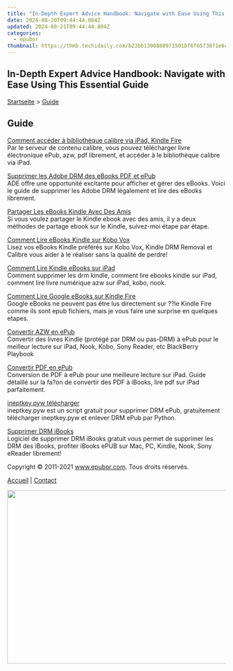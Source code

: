 ```yaml
---
title: "In-Depth Expert Advice Handbook: Navigate with Ease Using This Essential Guide"
date: 2024-08-20T09:44:44.804Z
updated: 2024-08-21T09:44:44.804Z
categories:
  - epubor
thumbnail: https://thmb.techidaily.com/b23bb1390888971501bf6f6573871e6ccaea8d6852036dd6da2c0d0c4b8e66aa.jpg
---
```


## In-Depth Expert Advice Handbook: Navigate with Ease Using This Essential Guide

[Startseite](http://www.epubor.com/fr/) \> [Guide](https://tools.techidaily.com/epubor/products/)

## Guide

[Comment accéder à bibliothèque calibre via iPad, Kindle Fire](https://tools.techidaily.com/epubor/products/)  
 Par le serveur de contenu calibre, vous pouvez télécharger livre électronique ePub, azw, pdf librement, et accéder à le bibliothèque calibre via iPad.

[Supprimer les Adobe DRM des eBooks PDF et ePub](https://tools.techidaily.com/epubor/products/)  
 ADE offre une opportunité excitante pour afficher et gérer des eBooks. Voici le guide de supprimer les Adobe DRM légalement et lire des eBooks librement.

[Partager Les eBooks Kindle Avec Des Amis](https://tools.techidaily.com/epubor/products/)  
 Si vous voulez partager le Kindle ebook avec des amis, il y a deux méthodes de partage ebook sur le Kindle, suivez-moi étape par étape.

[Comment Lire eBooks Kindle sur Kobo Vox](https://tools.techidaily.com/epubor/products/)  
 Lisez vos eBooks Kindle préférés sur Kobo Vox, Kindle DRM Removal et Calibre vous aider à le réaliser sans la qualité de perdre!

[Comment Lire Kindle eBooks sur iPad](https://tools.techidaily.com/epubor/products/)  
 Comment supprimer les drm kindle, comment lire ebooks kindle sur iPad, comment lire livre numérique azw sur iPad, kobo, nook.

[Comment Lire Google eBooks sur Kindle Fire](https://tools.techidaily.com/epubor/products/)  
 Google eBooks ne peuvent pas être lus directement sur ??le Kindle Fire comme ils sont epub fichiers, mais je vous faire une surprise en quelques etapes.

[Convertir AZW en ePub](https://tools.techidaily.com/epubor/products/)  
 Convertir des livres Kindle (protégé par DRM ou pas-DRM) à ePub pour le meilleur lecture sur iPad, Nook, Kobo, Sony Reader, etc BlackBerry Playbook

[Convertir PDF en ePub](https://tools.techidaily.com/epubor/products/)  
 Conversion de PDF à ePub pour une meilleure lecture sur iPad. Guide détaillé sur la fa?on de convertir des PDF à iBooks, lire pdf sur iPad parfaitement.

[ineptkey.pyw télécharger](https://tools.techidaily.com/epubor/products/)  
 ineptkey.pyw est un script gratuit pour supprimer DRM ePub, gratuitement télécharger ineptkey.pyw et enlever DRM ePub par Python.

[Supprimer DRM iBooks](https://tools.techidaily.com/epubor/products/)  
 Logiciel de supprimer DRM iBooks gratuit vous permet de supprimer les DRM des iBooks, profiter iBooks ePUB sur Mac, PC, Kindle, Nook, Sony eReader librement!

Copyright © 2011-2021 www.epubor.com. Tous droits réservés. 

[Accueil](http://www.epubor.com/fr/) | [Contact](http://www.epubor.com/fr/mailto:support@epubor.com)

<ins class="adsbygoogle"
     style="display:block"
     data-ad-format="autorelaxed"
     data-ad-client="ca-pub-7571918770474297"
     data-ad-slot="1223367746"></ins>



<ins class="adsbygoogle"
     style="display:block"
     data-ad-client="ca-pub-7571918770474297"
     data-ad-slot="8358498916"
     data-ad-format="auto"
     data-full-width-responsive="true"></ins>

<!-- affiliate ads begin -->
<a href="https://aidotcom.pxf.io/c/5597632/2086436/19576" target="_top" id="2086436"><img src="//a.impactradius-go.com/display-ad/19576-2086436" border="0" alt="" width="1500" height="400"/></a><img height="0" width="0" src="https://imp.pxf.io/i/5597632/2086436/19576" style="position:absolute;visibility:hidden;" border="0" />
<!-- affiliate ads end -->